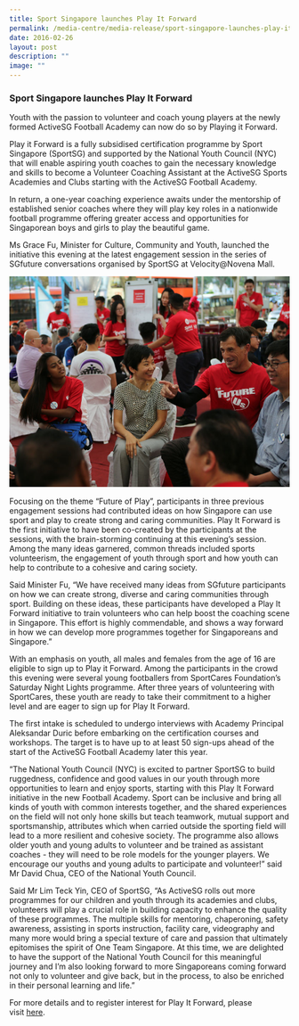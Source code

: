 ```yaml
---
title: Sport Singapore launches Play It Forward
permalink: /media-centre/media-release/sport-singapore-launches-play-it-forward/
date: 2016-02-26
layout: post
description: ""
image: ""
---
```

### **Sport Singapore launches Play It Forward**
Youth with the passion to volunteer and coach young players at the newly formed ActiveSG Football Academy can now do so by Playing it Forward.  
  
Play it Forward is a fully subsidised certification programme by Sport Singapore (SportSG) and supported by the National Youth Council (NYC) that will enable aspiring youth coaches to gain the necessary knowledge and skills to become a Volunteer Coaching Assistant at the ActiveSG Sports Academies and Clubs starting with the ActiveSG Football Academy.  
  
In return, a one-year coaching experience awaits under the mentorship of established senior coaches where they will play key roles in a nationwide football programme offering greater access and opportunities for Singaporean boys and girls to play the beautiful game.  
  
Ms Grace Fu, Minister for Culture, Community and Youth, launched the initiative this evening at the latest engagement session in the series of SGfuture conversations organised by SportSG at Velocity@Novena Mall.

![](/images/Media%20Centre/Media%20Release/2016/February/Future%20of%20Play_Future%20of%20Us_4x3.jpeg)

Focusing on the theme “Future of Play”, participants in three previous engagement sessions had contributed ideas on how Singapore can use sport and play to create strong and caring communities. Play It Forward is the first initiative to have been co-created by the participants at the sessions, with the brain-storming continuing at this evening’s session. Among the many ideas garnered, common threads included sports volunteerism, the engagement of youth through sport and how youth can help to contribute to a cohesive and caring society.   

  
Said Minister Fu, “We have received many ideas from SGfuture participants on how we can create strong, diverse and caring communities through sport. Building on these ideas, these participants have developed a Play It Forward initiative to train volunteers who can help boost the coaching scene in Singapore. This effort is highly commendable, and shows a way forward in how we can develop more programmes together for Singaporeans and Singapore.”  
  
With an emphasis on youth, all males and females from the age of 16 are eligible to sign up to Play it Forward. Among the participants in the crowd this evening were several young footballers from SportCares Foundation’s Saturday Night Lights programme. After three years of volunteering with SportCares, these youth are ready to take their commitment to a higher level and are eager to sign up for Play It Forward.  
  
The first intake is scheduled to undergo interviews with Academy Principal Aleksandar Duric before embarking on the certification courses and workshops. The target is to have up to at least 50 sign-ups ahead of the start of the ActiveSG Football Academy later this year.  
  
“The National Youth Council (NYC) is excited to partner SportSG to build ruggedness, confidence and good values in our youth through more opportunities to learn and enjoy sports, starting with this Play It Forward initiative in the new Football Academy. Sport can be inclusive and bring all kinds of youth with common interests together, and the shared experiences on the field will not only hone skills but teach teamwork, mutual support and sportsmanship, attributes which when carried outside the sporting field will lead to a more resilient and cohesive society. The programme also allows older youth and young adults to volunteer and be trained as assistant coaches - they will need to be role models for the younger players. We encourage our youths and young adults to participate and volunteer!” said Mr David Chua, CEO of the National Youth Council.  
  
Said Mr Lim Teck Yin, CEO of SportSG, “As ActiveSG rolls out more programmes for our children and youth through its academies and clubs, volunteers will play a crucial role in building capacity to enhance the quality of these programmes. The multiple skills for mentoring, chaperoning, safety awareness, assisting in sports instruction, facility care, videography and many more would bring a special texture of care and passion that ultimately epitomises the spirit of One Team Singapore. At this time, we are delighted to have the support of the National Youth Council for this meaningful journey and I’m also looking forward to more Singaporeans coming forward not only to volunteer and give back, but in the process, to also be enriched in their personal learning and life.”  
  

For more details and to register interest for Play It Forward, please visit [here](https://www.myactivesg.com/play-it-forward).